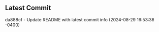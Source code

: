 
## Latest Commit
da888cf - Update README with latest commit info (2024-08-29 16:53:38 -0400) <Yunxi-Zhou>
